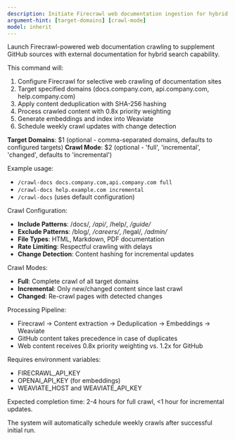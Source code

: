 ```yaml
---
description: Initiate Firecrawl web documentation ingestion for hybrid data sources
argument-hint: [target-domains] [crawl-mode]
model: inherit
---
```


Launch Firecrawl-powered web documentation crawling to supplement GitHub sources with external documentation for hybrid search capability.

This command will:
1. Configure Firecrawl for selective web crawling of documentation sites
2. Target specified domains (docs.company.com, api.company.com, help.company.com)
3. Apply content deduplication with SHA-256 hashing
4. Process crawled content with 0.8x priority weighting
5. Generate embeddings and index into Weaviate
6. Schedule weekly crawl updates with change detection

**Target Domains**: $1 (optional - comma-separated domains, defaults to configured targets)
**Crawl Mode**: $2 (optional - 'full', 'incremental', 'changed', defaults to 'incremental')

Example usage:
- `/crawl-docs docs.company.com,api.company.com full`
- `/crawl-docs help.example.com incremental`
- `/crawl-docs` (uses default configuration)

Crawl Configuration:
- **Include Patterns**: /docs/*, /api/*, /help/*, /guide/*
- **Exclude Patterns**: /blog/*, /careers/*, /legal/*, /admin/*
- **File Types**: HTML, Markdown, PDF documentation
- **Rate Limiting**: Respectful crawling with delays
- **Change Detection**: Content hashing for incremental updates

Crawl Modes:
- **Full**: Complete crawl of all target domains
- **Incremental**: Only new/changed content since last crawl
- **Changed**: Re-crawl pages with detected changes

Processing Pipeline:
- Firecrawl → Content extraction → Deduplication → Embeddings → Weaviate
- GitHub content takes precedence in case of duplicates
- Web content receives 0.8x priority weighting vs. 1.2x for GitHub

Requires environment variables:
- FIRECRAWL_API_KEY
- OPENAI_API_KEY (for embeddings)
- WEAVIATE_HOST and WEAVIATE_API_KEY

Expected completion time: 2-4 hours for full crawl, <1 hour for incremental updates.

The system will automatically schedule weekly crawls after successful initial run.
